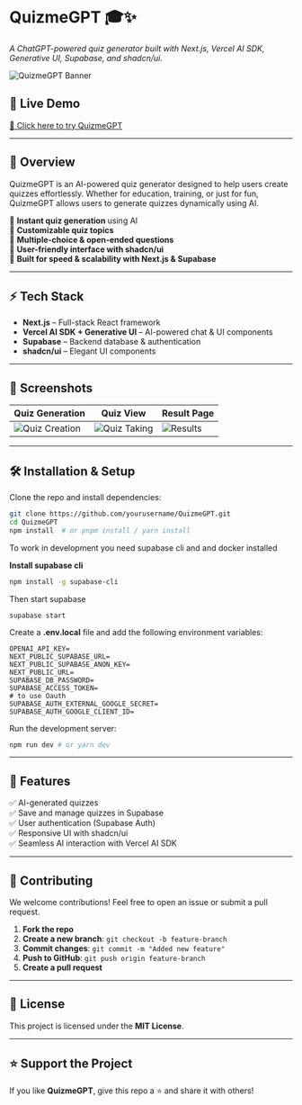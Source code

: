 # **QuizmeGPT** 🎓✨

_A ChatGPT-powered quiz generator built with Next.js, Vercel AI SDK, Generative UI, Supabase, and shadcn/ui._

![QuizmeGPT Banner](https://github.com/user-attachments/assets/fb80b023-b4a8-42cb-a05d-1d97eb8a95b9) <!-- Optional: Add a banner image -->

## 🚀 **Live Demo**

[🔗 Click here to try QuizmeGPT](https://assign-gpt.vercel.app/)

---

## 📌 **Overview**

QuizmeGPT is an AI-powered quiz generator designed to help users create quizzes effortlessly. Whether for education, training, or just for fun, QuizmeGPT allows users to generate quizzes dynamically using AI.

🔹 **Instant quiz generation** using AI  
🔹 **Customizable quiz topics**  
🔹 **Multiple-choice & open-ended questions**  
🔹 **User-friendly interface with shadcn/ui**  
🔹 **Built for speed & scalability with Next.js & Supabase**

---

## ⚡ **Tech Stack**

- **Next.js** – Full-stack React framework
- **Vercel AI SDK + Generative UI** – AI-powered chat & UI components
- **Supabase** – Backend database & authentication
- **shadcn/ui** – Elegant UI components

---

## 📸 **Screenshots**

<!-- Replace with actual screenshots -->

| Quiz Generation                                                                                   | Quiz View                                                                                       | Result Page                                                                                 |
| ------------------------------------------------------------------------------------------------- | ----------------------------------------------------------------------------------------------- | ------------------------------------------------------------------------------------------- |
| ![Quiz Creation](https://github.com/user-attachments/assets/b69391da-b89d-49f0-969c-b4651aa98ee9) | ![Quiz Taking](https://github.com/user-attachments/assets/bb4d9439-9f26-42a9-99c5-8a32b1ae63d2) | ![Results](https://github.com/user-attachments/assets/c7f5b29c-d97b-4424-83c0-f476a389b726) |

---

## 🛠️ **Installation & Setup**

Clone the repo and install dependencies:

```bash
git clone https://github.com/yourusername/QuizmeGPT.git
cd QuizmeGPT
npm install  # or pnpm install / yarn install
```

To work in development you need supabase cli and and docker installed

**Install supabase cli**

```bash
npm install -g supabase-cli
```

Then start supabase

```
supabase start
```

Create a **.env.local** file and add the following environment variables:

```env
OPENAI_API_KEY=
NEXT_PUBLIC_SUPABASE_URL=
NEXT_PUBLIC_SUPABASE_ANON_KEY=
NEXT_PUBLIC_URL=
SUPABASE_DB_PASSWORD=
SUPABASE_ACCESS_TOKEN=
# to use Oauth
SUPABASE_AUTH_EXTERNAL_GOOGLE_SECRET=
SUPABASE_AUTH_GOOGLE_CLIENT_ID=
```

Run the development server:

```bash
npm run dev # or yarn dev
```

---

## 🎯 **Features**

✅ AI-generated quizzes  
✅ Save and manage quizzes in Supabase  
✅ User authentication (Supabase Auth)  
✅ Responsive UI with shadcn/ui  
✅ Seamless AI interaction with Vercel AI SDK

---

## 🙌 **Contributing**

We welcome contributions! Feel free to open an issue or submit a pull request.

1. **Fork the repo**
2. **Create a new branch**: `git checkout -b feature-branch`
3. **Commit changes**: `git commit -m "Added new feature"`
4. **Push to GitHub**: `git push origin feature-branch`
5. **Create a pull request**

---

## 📄 **License**

This project is licensed under the **MIT License**.

---

## ⭐ **Support the Project**

If you like **QuizmeGPT**, give this repo a ⭐ and share it with others!

